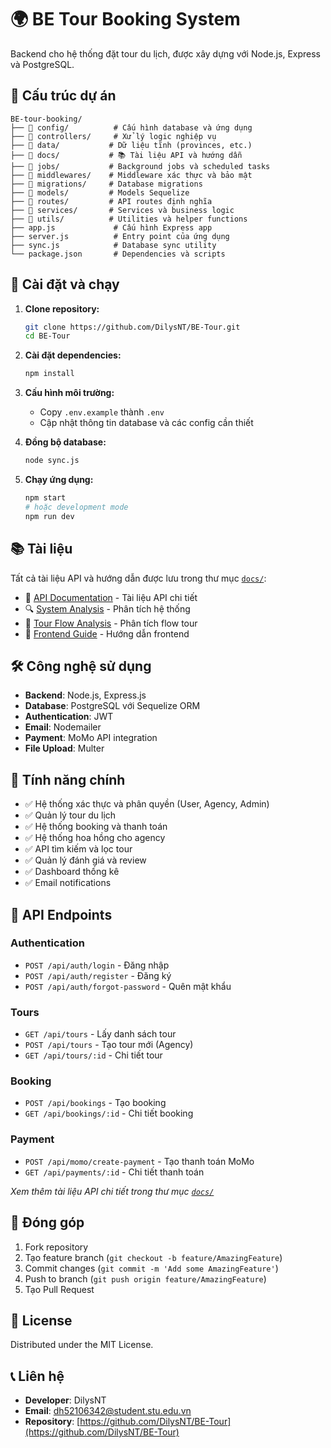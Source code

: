 # 🌍 BE Tour Booking System

Backend cho hệ thống đặt tour du lịch, được xây dựng với Node.js, Express và PostgreSQL.

## 🚀 Cấu trúc dự án

```
BE-tour-booking/
├── 📁 config/          # Cấu hình database và ứng dụng
├── 📁 controllers/     # Xử lý logic nghiệp vụ
├── 📁 data/           # Dữ liệu tĩnh (provinces, etc.)
├── 📁 docs/           # 📚 Tài liệu API và hướng dẫn
├── 📁 jobs/           # Background jobs và scheduled tasks
├── 📁 middlewares/    # Middleware xác thực và bảo mật
├── 📁 migrations/     # Database migrations
├── 📁 models/         # Models Sequelize
├── 📁 routes/         # API routes định nghĩa
├── 📁 services/       # Services và business logic
├── 📁 utils/          # Utilities và helper functions
├── app.js             # Cấu hình Express app
├── server.js          # Entry point của ứng dụng
├── sync.js            # Database sync utility
└── package.json       # Dependencies và scripts
```

## 🔧 Cài đặt và chạy

1. **Clone repository:**
   ```bash
   git clone https://github.com/DilysNT/BE-Tour.git
   cd BE-Tour
   ```

2. **Cài đặt dependencies:**
   ```bash
   npm install
   ```

3. **Cấu hình môi trường:**
   - Copy `.env.example` thành `.env`
   - Cập nhật thông tin database và các config cần thiết

4. **Đồng bộ database:**
   ```bash
   node sync.js
   ```

5. **Chạy ứng dụng:**
   ```bash
   npm start
   # hoặc development mode
   npm run dev
   ```

## 📚 Tài liệu

Tất cả tài liệu API và hướng dẫn được lưu trong thư mục [`docs/`](./docs/):

- 📖 [API Documentation](./docs/) - Tài liệu API chi tiết
- 🔍 [System Analysis](./docs/BACKEND_SYSTEM_ANALYSIS.md) - Phân tích hệ thống
- 🎯 [Tour Flow Analysis](./docs/TOUR_FLOW_ANALYSIS.md) - Phân tích flow tour
- 🎨 [Frontend Guide](./docs/FRONTEND_TOUR_GUIDE.md) - Hướng dẫn frontend

## 🛠️ Công nghệ sử dụng

- **Backend**: Node.js, Express.js
- **Database**: PostgreSQL với Sequelize ORM
- **Authentication**: JWT
- **Email**: Nodemailer
- **Payment**: MoMo API integration
- **File Upload**: Multer

## 🌟 Tính năng chính

- ✅ Hệ thống xác thực và phân quyền (User, Agency, Admin)
- ✅ Quản lý tour du lịch
- ✅ Hệ thống booking và thanh toán
- ✅ Hệ thống hoa hồng cho agency
- ✅ API tìm kiếm và lọc tour
- ✅ Quản lý đánh giá và review
- ✅ Dashboard thống kê
- ✅ Email notifications

## 🔑 API Endpoints

### Authentication
- `POST /api/auth/login` - Đăng nhập
- `POST /api/auth/register` - Đăng ký
- `POST /api/auth/forgot-password` - Quên mật khẩu

### Tours
- `GET /api/tours` - Lấy danh sách tour
- `POST /api/tours` - Tạo tour mới (Agency)
- `GET /api/tours/:id` - Chi tiết tour

### Booking
- `POST /api/bookings` - Tạo booking
- `GET /api/bookings/:id` - Chi tiết booking

### Payment
- `POST /api/momo/create-payment` - Tạo thanh toán MoMo
- `GET /api/payments/:id` - Chi tiết thanh toán

*Xem thêm tài liệu API chi tiết trong thư mục [`docs/`](./docs/)*

## 🤝 Đóng góp

1. Fork repository
2. Tạo feature branch (`git checkout -b feature/AmazingFeature`)
3. Commit changes (`git commit -m 'Add some AmazingFeature'`)
4. Push to branch (`git push origin feature/AmazingFeature`)
5. Tạo Pull Request

## 📄 License

Distributed under the MIT License.

## 📞 Liên hệ

- **Developer**: DilysNT
- **Email**: dh52106342@student.stu.edu.vn
- **Repository**: [https://github.com/DilysNT/BE-Tour](https://github.com/DilysNT/BE-Tour)
